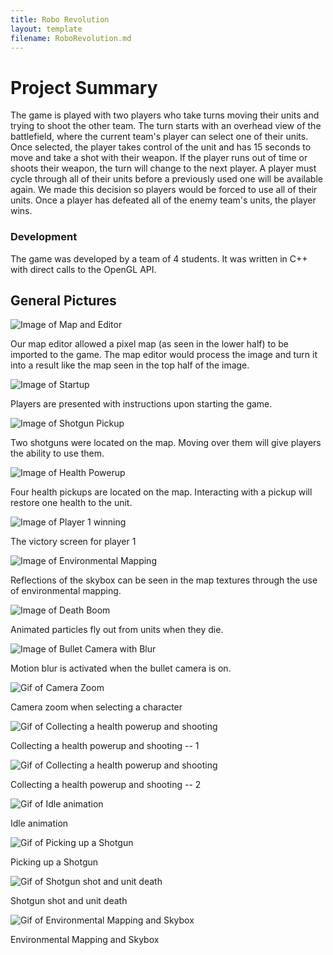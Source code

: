 ```yaml
---
title: Robo Revolution
layout: template
filename: RoboRevolution.md
---
```


# Project Summary

  The game is played with two players who take turns moving their units and trying to shoot the other team. 
  The turn starts with an overhead view of the battlefield, where the current team's player can select one of their units. 
  Once selected, the player takes control of the unit and has 15 seconds to move and take a shot with their weapon. 
  If the player runs out of time or shoots their weapon, the turn will change to the next player. A player must cycle through all 
  of their units before a previously used one will be available again. We made this decision so players would be forced to use all of their units. 
  Once a player has defeated all of the enemy team's units, the player wins.

### Development

  The game was developed by a team of 4 students. It was written in C++ with direct calls to the OpenGL API. 

## General Pictures

![Image of Map and Editor](https://loganthatcher.com/images/RoboRev/mapEditorAndOverhead.png)

  Our map editor allowed a pixel map (as seen in the lower half) to be imported to the game. The map editor would process the image and turn it into
  a result like the map seen in the top half of the image.

![Image of Startup](https://loganthatcher.com/images/RoboRev/startup.png)

  Players are presented with instructions upon starting the game.

![Image of Shotgun Pickup](https://loganthatcher.com/images/RoboRev/shotgunpickup.png)

  Two shotguns were located on the map. Moving over them will give players the ability to use them.

![Image of Health Powerup](https://loganthatcher.com/images/RoboRev/healthpowerup.png)

  Four health pickups are located on the map. Interacting with a pickup will restore one health to the unit.

![Image of Player 1 winning](https://loganthatcher.com/images/RoboRev/player1win.png)

  The victory screen for player 1

![Image of Environmental Mapping](https://loganthatcher.com/images/RoboRev/environmentalMapping.png)

  Reflections of the skybox can be seen in the map textures through the use of environmental mapping.

![Image of Death Boom](https://loganthatcher.com/images/RoboRev/deathBoom.png)

  Animated particles fly out from units when they die.

![Image of Bullet Camera with Blur](https://loganthatcher.com/images/RoboRev/bulletCameraWithBlur.png)

  Motion blur is activated when the bullet camera is on.

![Gif of Camera Zoom](https://loganthatcher.com/images/RoboRev/camera_zoom.gif)

  Camera zoom when selecting a character

![Gif of Collecting a health powerup and shooting](https://loganthatcher.com/images/RoboRev/healthPowerupAndShooting1.gif)

  Collecting a health powerup and shooting -- 1

![Gif of Collecting a health powerup and shooting](https://loganthatcher.com/images/RoboRev/healthPowerupAndShooting2.gif)

  Collecting a health powerup and shooting -- 2

![Gif of Idle animation](https://loganthatcher.com/images/RoboRev/IdleAnimation.gif)

  Idle animation

![Gif of Picking up a Shotgun](https://loganthatcher.com/images/RoboRev/PickingUpShotgun.gif)

  Picking up a Shotgun

![Gif of Shotgun shot and unit death](https://loganthatcher.com/images/RoboRev/ShotgunShotAndUnitDeath.gif)

  Shotgun shot and unit death

![Gif of Environmental Mapping and Skybox](https://loganthatcher.com/images/RoboRev/EnvironmentalMappingAndSkybox.gif)

  Environmental Mapping and Skybox

